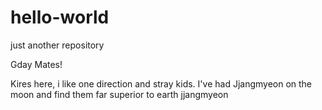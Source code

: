# hello-world
just another repository

Gday Mates!

Kires here, i like one direction and stray kids.
I've had Jjangmyeon on the moon and find them far superior to earth jjangmyeon
